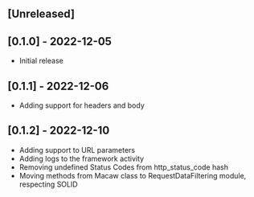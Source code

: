 ## [Unreleased]

## [0.1.0] - 2022-12-05

- Initial release

## [0.1.1] - 2022-12-06

- Adding support for headers and body

## [0.1.2] - 2022-12-10

- Adding support to URL parameters
- Adding logs to the framework activity
- Removing undefined Status Codes from http_status_code hash
- Moving methods from Macaw class to RequestDataFiltering module, respecting SOLID
